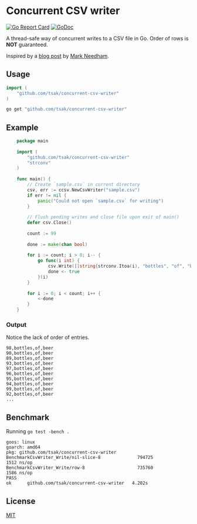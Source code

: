 # Concurrent CSV writer

[![Go Report Card](https://goreportcard.com/badge/github.com/tsak/concurrent-csv-writer)](https://goreportcard.com/report/github.com/tsak/concurrent-csv-writer)
[![GoDoc](https://godoc.org/github.com/tsak/concurrent-csv-writer?status.svg)](https://godoc.org/github.com/tsak/concurrent-csv-writer)

A thread-safe way of concurrent writes to a CSV file in Go. Order of rows is **NOT** guaranteed.

Inspired by a [blog post](http://www.markhneedham.com/blog/2017/01/31/go-multi-threaded-writing-csv-file/) by [Mark Needham](http://www.markhneedham.com).

## Usage

```go
import (
    "github.com/tsak/concurrent-csv-writer"
)
```
    
```bash
go get "github.com/tsak/concurrent-csv-writer"
```    
    
## Example

```go
    package main
    
    import (
        "github.com/tsak/concurrent-csv-writer"
        "strconv"
    )
    
    func main() {
        // Create `sample.csv` in current directory
        csv, err := ccsv.NewCsvWriter("sample.csv")
        if err != nil {
            panic("Could not open `sample.csv` for writing")
        }
    
        // Flush pending writes and close file upon exit of main()
        defer csv.Close()
    
        count := 99
    
        done := make(chan bool)
    
        for i := count; i > 0; i-- {
            go func(i int) {
                csv.Write([]string{strconv.Itoa(i), "bottles", "of", "beer"})
                done <- true
            }(i)
        }
    
        for i := 0; i < count; i++ {
            <-done
        }
    }
```

### Output

Notice the lack of order of entries.

```csv
98,bottles,of,beer
90,bottles,of,beer
89,bottles,of,beer
93,bottles,of,beer
97,bottles,of,beer
96,bottles,of,beer
95,bottles,of,beer
94,bottles,of,beer
99,bottles,of,beer
92,bottles,of,beer
...
```

## Benchmark

Running `go test -bench .`

```
goos: linux
goarch: amd64
pkg: github.com/tsak/concurrent-csv-writer
BenchmarkCsvWriter_Write/nil-slice-8              794725              1512 ns/op
BenchmarkCsvWriter_Write/row-8                    735760              1586 ns/op
PASS
ok      github.com/tsak/concurrent-csv-writer   4.202s
```

## License

[MIT](https://github.com/tsak/concurrent-csv-writer/blob/master/LICENSE)